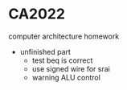 # CA2022
computer architecture homework

- unfinished part
  - test beq is correct 
  - use signed wire for srai
  - warning ALU control
